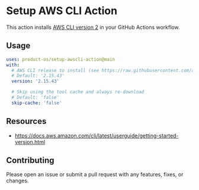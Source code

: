 # Setup AWS CLI Action

This action installs [AWS CLI version 2](https://docs.aws.amazon.com/cli/latest/userguide/cli-chap-welcome.html) in your GitHub Actions workflow.

## Usage

```yaml
uses: product-os/setup-awscli-action@main
with:
  # AWS CLI release to install (see https://raw.githubusercontent.com/aws/aws-cli/v2/CHANGELOG.rst)
  # Default: '2.15.43'
  version: '2.15.43'

  # Skip using the tool cache and always re-download
  # Default: 'false'
  skip-cache: 'false'
```

## Resources

- <https://docs.aws.amazon.com/cli/latest/userguide/getting-started-version.html>

## Contributing

Please open an issue or submit a pull request with any features, fixes, or changes.
